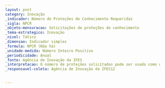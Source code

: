 ```yaml
---
layout: post
category: Inovação
_indicador: Número de Proteções de Conhecimento Requeridas
_sigla: NPCR
_objeto-mensuracao: Solicitações de proteções de conhecimento
_tema-estrategico: Inovação
_nivel: Tático
_dimensao: Indicador simples
_formula: NPCR (Não há)
_unidade-medida: Número Inteiro Positivo
_periodicidade: Anual
_fonte: Agência de Inovação da IFES
_interpretacao: O número de proteções solicitadas pode ser usado como uma proxi da intenção de se transferir conhecimentos para a sociedade / mercado. 
_responsavel-coleta: Agência de Inovação da IFES12 
  

---
```






